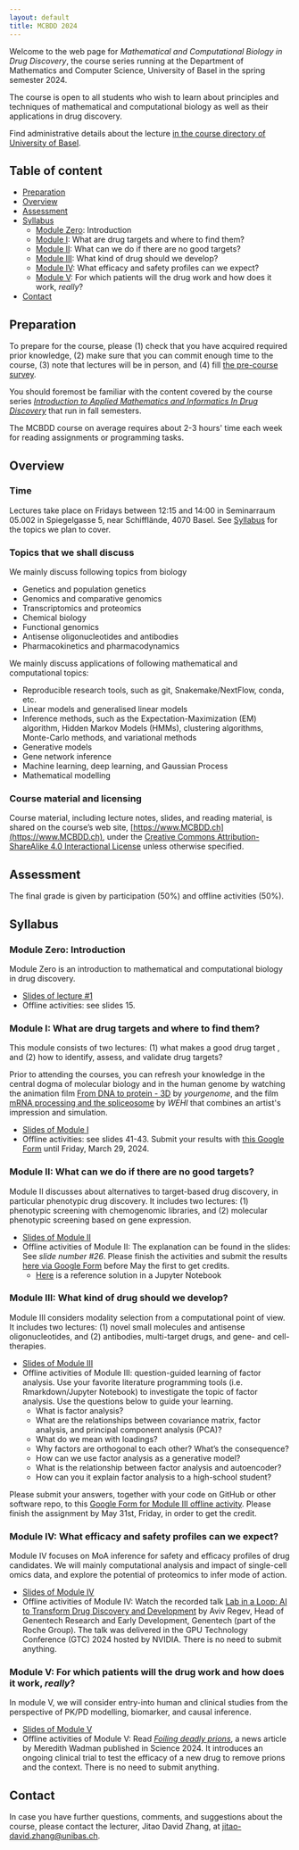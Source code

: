 ```yaml
---
layout: default
title: MCBDD 2024
---
```


Welcome to the web page for _Mathematical and Computational Biology in Drug
Discovery_, the course series running at the Department of Mathematics and
Computer Science, University of Basel in the spring semester 2024.

The course is open to all students who wish to learn about principles and
techniques of mathematical and computational biology as well as their
applications in drug discovery.

Find administrative details about the lecture [in the course directory of
University of Basel](https://vorlesungsverzeichnis.unibas.ch/de/home?id=283368).

## Table of content

- [Preparation](#preparation)
- [Overview](#overview)
- [Assessment](#assessment)
- [Syllabus](#syllabus)
   - [Module Zero](#module0): Introduction
   - [Module I](#modulei): What are drug targets and where to find them?
   - [Module II](#moduleii): What can we do if there are no good targets?
   - [Module III](#moduleiii): What kind of drug should we develop?
   - [Module IV](#moduleiv): What efficacy and safety profiles can we expect?
   - [Module V](#modulev): For which patients will the drug work and how does it work, *really*?
- [Contact](#contact)


## Preparation

To prepare for the course, please (1) check that you have acquired required
prior knowledge, (2) make sure that you can commit enough time to the course,
(3) note that lectures will be in person, and (4) fill [the pre-course
survey](https://forms.gle/xQwbAa4GFtnrqzuP7).

You should foremost be familiar with the content covered by the course series
[*Introduction to Applied Mathematics and Informatics In Drug
Discovery*](https://www.amidd.ch) that run in fall semesters.

The MCBDD course on average requires about 2-3 hours' time each week for
reading assignments or programming tasks.

## Overview

### Time

Lectures take place on Fridays between 12:15 and 14:00 in Seminarraum 05.002 in
Spiegelgasse 5, near Schifflände, 4070 Basel. See [Syllabus](#syllabus) for the
topics we plan to cover.

<a name="topics"></a>

### Topics that we shall discuss

We mainly discuss following topics from biology

* Genetics and population genetics
* Genomics and comparative genomics
* Transcriptomics and proteomics
* Chemical biology
* Functional genomics
* Antisense oligonucleotides and antibodies
* Pharmacokinetics and pharmacodynamics

We mainly discuss applications of following mathematical and computational
topics:

* Reproducible research tools, such as git, Snakemake/NextFlow, conda, etc.
* Linear models and generalised linear models
* Inference methods, such as the Expectation-Maximization (EM) algorithm, Hidden
  Markov Models (HMMs), clustering algorithms, Monte-Carlo methods, and
  variational methods
* Generative models
* Gene network inference
* Machine learning, deep learning, and Gaussian Process
* Mathematical modelling


### Course material and licensing

Course material, including lecture notes, slides, and reading material, is
shared on the course’s web site, [https://www.MCBDD.ch](https://www.MCBDD.ch),
under the [Creative Commons Attribution-ShareAlike 4.0 Interactional
License](https://creativecommons.org/licenses/by-sa/4.0/) unless otherwise specified.

<a name="assessment"></a>

## Assessment

The final grade is given by participation (50%) and offline activities (50%).

## Syllabus

<a name="module0"></a>
### Module Zero: Introduction

Module Zero is an introduction to mathematical and computational biology in drug
discovery.

* [Slides of lecture #1](assets/2024/MCBDD-2024-01-Intro.pdf)
* Offline activities: see slides 15.

<a name="modulei"></a>

### Module I: What are drug targets and where to find them?

This module consists of two lectures: (1) what makes a good drug target , and
(2) how to identify, assess, and validate drug targets?

Prior to attending the courses, you can refresh your knowledge in the central
dogma of molecular biology and in the human genome by watching the animation
film [From DNA to protein - 3D](https://www.youtube.com/watch?v=gG7uCskUOrA) by
*yourgenome*, and the film [mRNA processing and the spliceosome](https://www.youtube.com/watch?v=OfeYFF85u-U&list=PLD0444BD542B4D7D9&index=27)
by *WEHI* that combines an artist's impression and simulation.

* [Slides of Module I](assets/2024/MCBDD-2024-ModuleI.pdf)
* Offline activities: see slides 41-43. Submit your results with [this Google Form](https://forms.gle/9jXKKWMh1iRmahyq6) until Friday, March 29, 2024.

<a name="moduleii"></a>

### Module II: What can we do if there are no good targets?

Module II discusses about alternatives to target-based drug discovery, in
particular phenotypic drug discovery. It includes two lectures: (1) phenotypic
screening with chemogenomic libraries, and (2) molecular phenotypic screening
based on gene expression.

* [Slides of Module II](assets/2024/MCBDD-2024-ModuleII.pdf)
* Offline activities of Module II: The explanation can be found in the slides: See *slide number #26*. Please finish the activities and submit the results [here
  via Google Form](https://forms.gle/uGVbMc5XcrKfRc9w8) before May the first to get credits.
	* [Here](https://github.com/Accio/MCBDD/blob/main/assets/2023/scripts/202305-MCBDD-ModuleII-offline.ipynb) is a reference solution in a Jupyter Notebook

<a name="moduleiii"></a>

### Module III: What kind of drug should we develop?

Module III considers modality selection from a computational point of view. It
includes two lectures: (1) novel small molecules and antisense oligonucleotides,
and (2) antibodies, multi-target drugs, and gene- and cell-therapies.

* [Slides of Module III](assets/2024/MCBDD-2024-ModuleIII.pdf)
* Offline activities of Module III: question-guided learning of factor analysis.  Use your favorite literature programming tools (i.e. Rmarkdown/Jupyter Notebook) to investigate the topic of factor analysis. Use the questions below to guide your learning.
    * What is factor analysis?
    * What are the relationships between covariance matrix, factor analysis, and principal component analysis (PCA)?
    * What do we mean with loadings?
    * Why factors are orthogonal to each other? What’s the consequence?
    * How can we use factor analysis as a generative model?
    * What is the relationship between factor analysis and autoencoder?
    * How can you it explain factor analysis to a high-school student?

Please submit your answers, together with your code on GitHub or other software repo, to this [Google Form for Module III offline activity](https://forms.gle/CN8PBuUSiLrSV13z6). Please finish the assignment by May 31st, Friday, in order to get the credit.

<a name="moduleiv"></a>

### Module IV: What efficacy and safety profiles can we expect?

Module IV focuses on MoA inference for safety and efficacy profiles of drug
candidates. We will mainly computational analysis and impact of single-cell
omics data, and explore the potential of proteomics to infer mode of action.


* [Slides of Module IV](assets/2024/MCBDD-2024-ModuleIV.pdf)
* Offline activities of Module IV: Watch the recorded talk [Lab in a Loop: AI to
Transform Drug Discovery and
Development](https://www.nvidia.com/en-us/on-demand/session/gtc24-s62281/?playlistId=playList-63333c3f-f2a9-4906-8ad4-bf240bf57aa2)
by Aviv Regev, Head of Genentech Research and Early Development, Genentech (part
of the Roche Group). The talk was delivered in the GPU Technology Conference
(GTC) 2024 hosted by NVIDIA. There is no need to submit anything.


<a name="modulev"></a>

### Module V: For which patients will the drug work and how does it work, *really*?

In module V, we will consider entry-into human and clinical studies from the perspective of PK/PD modelling, biomarker, and causal inference.

* [Slides of Module V](assets/2024/MCBDD-2024-ModuleV.pdf)
* Offline activities of Module V: Read [*Foiling deadly prions*](assets/2024/Wadman-Science-2024-Foiling-deadly-prions.pdf), a news article by Meredith Wadman published in Science 2024. It introduces an ongoing clinical trial to test the efficacy of a new drug to remove prions and the context. There is no need to submit anything.

## Contact

In case you have further questions, comments, and suggestions about the course,
please contact the lecturer, Jitao David Zhang, at
[jitao-david.zhang@unibas.ch](mailto:jitao-david.zhang@unibas.ch).
